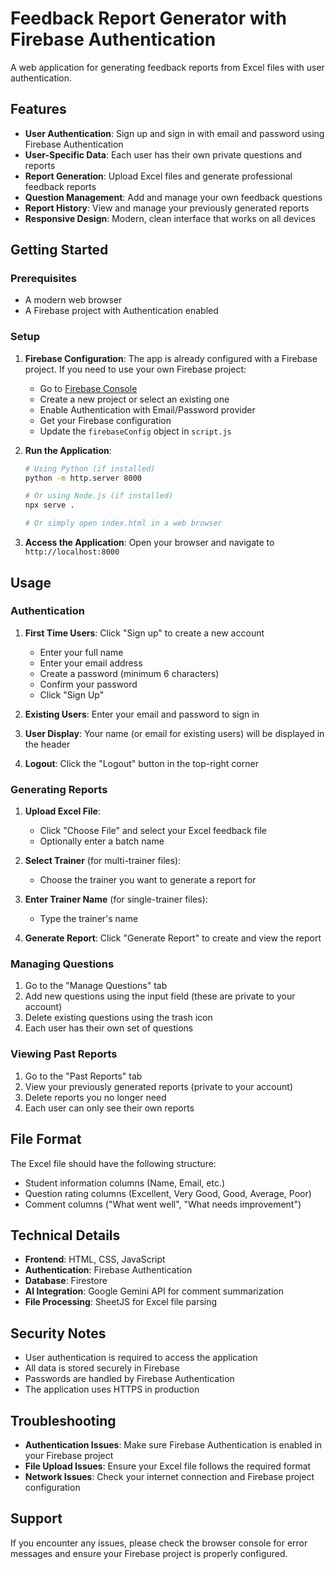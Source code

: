 # Feedback Report Generator with Firebase Authentication

A web application for generating feedback reports from Excel files with user authentication.

## Features

- **User Authentication**: Sign up and sign in with email and password using Firebase Authentication
- **User-Specific Data**: Each user has their own private questions and reports
- **Report Generation**: Upload Excel files and generate professional feedback reports
- **Question Management**: Add and manage your own feedback questions
- **Report History**: View and manage your previously generated reports
- **Responsive Design**: Modern, clean interface that works on all devices

## Getting Started

### Prerequisites

- A modern web browser
- A Firebase project with Authentication enabled

### Setup

1. **Firebase Configuration**: The app is already configured with a Firebase project. If you need to use your own Firebase project:

   - Go to [Firebase Console](https://console.firebase.google.com/)
   - Create a new project or select an existing one
   - Enable Authentication with Email/Password provider
   - Get your Firebase configuration
   - Update the `firebaseConfig` object in `script.js`

2. **Run the Application**:
   ```bash
   # Using Python (if installed)
   python -m http.server 8000
   
   # Or using Node.js (if installed)
   npx serve .
   
   # Or simply open index.html in a web browser
   ```

3. **Access the Application**: Open your browser and navigate to `http://localhost:8000`

## Usage

### Authentication

1. **First Time Users**: Click "Sign up" to create a new account
   - Enter your full name
   - Enter your email address
   - Create a password (minimum 6 characters)
   - Confirm your password
   - Click "Sign Up"

2. **Existing Users**: Enter your email and password to sign in

3. **User Display**: Your name (or email for existing users) will be displayed in the header

4. **Logout**: Click the "Logout" button in the top-right corner

### Generating Reports

1. **Upload Excel File**: 
   - Click "Choose File" and select your Excel feedback file
   - Optionally enter a batch name

2. **Select Trainer** (for multi-trainer files):
   - Choose the trainer you want to generate a report for

3. **Enter Trainer Name** (for single-trainer files):
   - Type the trainer's name

4. **Generate Report**: Click "Generate Report" to create and view the report

### Managing Questions

1. Go to the "Manage Questions" tab
2. Add new questions using the input field (these are private to your account)
3. Delete existing questions using the trash icon
4. Each user has their own set of questions

### Viewing Past Reports

1. Go to the "Past Reports" tab
2. View your previously generated reports (private to your account)
3. Delete reports you no longer need
4. Each user can only see their own reports

## File Format

The Excel file should have the following structure:
- Student information columns (Name, Email, etc.)
- Question rating columns (Excellent, Very Good, Good, Average, Poor)
- Comment columns ("What went well", "What needs improvement")

## Technical Details

- **Frontend**: HTML, CSS, JavaScript
- **Authentication**: Firebase Authentication
- **Database**: Firestore
- **AI Integration**: Google Gemini API for comment summarization
- **File Processing**: SheetJS for Excel file parsing

## Security Notes

- User authentication is required to access the application
- All data is stored securely in Firebase
- Passwords are handled by Firebase Authentication
- The application uses HTTPS in production

## Troubleshooting

- **Authentication Issues**: Make sure Firebase Authentication is enabled in your Firebase project
- **File Upload Issues**: Ensure your Excel file follows the required format
- **Network Issues**: Check your internet connection and Firebase project configuration

## Support

If you encounter any issues, please check the browser console for error messages and ensure your Firebase project is properly configured.
